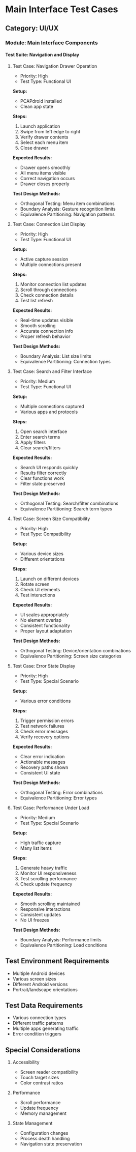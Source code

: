 # Main Interface Test Cases

## Category: UI/UX
### Module: Main Interface Components
#### Test Suite: Navigation and Display

1. Test Case: Navigation Drawer Operation
   - Priority: High
   - Test Type: Functional UI
   
   **Setup:**
   - PCAPdroid installed
   - Clean app state
   
   **Steps:**
   1. Launch application
   2. Swipe from left edge to right
   3. Verify drawer contents
   4. Select each menu item
   5. Close drawer
   
   **Expected Results:**
   - Drawer opens smoothly
   - All menu items visible
   - Correct navigation occurs
   - Drawer closes properly
   
   **Test Design Methods:**
   - Orthogonal Testing: Menu item combinations
   - Boundary Analysis: Gesture recognition limits
   - Equivalence Partitioning: Navigation patterns

2. Test Case: Connection List Display
   - Priority: High
   - Test Type: Functional UI
   
   **Setup:**
   - Active capture session
   - Multiple connections present
   
   **Steps:**
   1. Monitor connection list updates
   2. Scroll through connections
   3. Check connection details
   4. Test list refresh
   
   **Expected Results:**
   - Real-time updates visible
   - Smooth scrolling
   - Accurate connection info
   - Proper refresh behavior
   
   **Test Design Methods:**
   - Boundary Analysis: List size limits
   - Equivalence Partitioning: Connection types

3. Test Case: Search and Filter Interface
   - Priority: Medium
   - Test Type: Functional UI
   
   **Setup:**
   - Multiple connections captured
   - Various apps and protocols
   
   **Steps:**
   1. Open search interface
   2. Enter search terms
   3. Apply filters
   4. Clear search/filters
   
   **Expected Results:**
   - Search UI responds quickly
   - Results filter correctly
   - Clear functions work
   - Filter state preserved
   
   **Test Design Methods:**
   - Orthogonal Testing: Search/filter combinations
   - Equivalence Partitioning: Search term types

4. Test Case: Screen Size Compatibility
   - Priority: High
   - Test Type: Compatibility
   
   **Setup:**
   - Various device sizes
   - Different orientations
   
   **Steps:**
   1. Launch on different devices
   2. Rotate screen
   3. Check UI elements
   4. Test interactions
   
   **Expected Results:**
   - UI scales appropriately
   - No element overlap
   - Consistent functionality
   - Proper layout adaptation
   
   **Test Design Methods:**
   - Orthogonal Testing: Device/orientation combinations
   - Equivalence Partitioning: Screen size categories

5. Test Case: Error State Display
   - Priority: High
   - Test Type: Special Scenario
   
   **Setup:**
   - Various error conditions
   
   **Steps:**
   1. Trigger permission errors
   2. Test network failures
   3. Check error messages
   4. Verify recovery options
   
   **Expected Results:**
   - Clear error indication
   - Actionable messages
   - Recovery paths shown
   - Consistent UI state
   
   **Test Design Methods:**
   - Orthogonal Testing: Error combinations
   - Equivalence Partitioning: Error types

6. Test Case: Performance Under Load
   - Priority: Medium
   - Test Type: Special Scenario
   
   **Setup:**
   - High traffic capture
   - Many list items
   
   **Steps:**
   1. Generate heavy traffic
   2. Monitor UI responsiveness
   3. Test scrolling performance
   4. Check update frequency
   
   **Expected Results:**
   - Smooth scrolling maintained
   - Responsive interactions
   - Consistent updates
   - No UI freezes
   
   **Test Design Methods:**
   - Boundary Analysis: Performance limits
   - Equivalence Partitioning: Load conditions

## Test Environment Requirements
- Multiple Android devices
- Various screen sizes
- Different Android versions
- Portrait/landscape orientations

## Test Data Requirements
- Various connection types
- Different traffic patterns
- Multiple apps generating traffic
- Error condition triggers

## Special Considerations
1. Accessibility
   - Screen reader compatibility
   - Touch target sizes
   - Color contrast ratios

2. Performance
   - Scroll performance
   - Update frequency
   - Memory management

3. State Management
   - Configuration changes
   - Process death handling
   - Navigation state preservation
